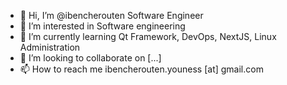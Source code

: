 - 👋 Hi, I’m @ibencherouten Software Engineer
- 👀 I’m interested in Software engineering
- 🌱 I’m currently learning Qt Framework, DevOps, NextJS, Linux Administration
- 💞️ I’m looking to collaborate on [...]
- 📫 How to reach me ibencherouten.youness [at] gmail.com

<!---
ibencherouten/ibencherouten is a ✨ special ✨ repository because its `README.md` (this file) appears on your GitHub profile.
You can click the Preview link to take a look at your changes.
--->
